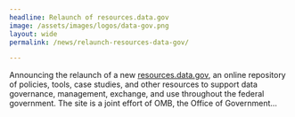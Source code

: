 ```yaml
---
headline: Relaunch of resources.data.gov
image: /assets/images/logos/data-gov.png
layout: wide
permalink: /news/relaunch-resources-data-gov/

---
```

Announcing the relaunch of a new <a href = "https://resources.data.gov/" target="_blank">resources.data.gov</a>, an online repository of policies, tools, case studies, and other resources to support data governance, management, exchange, and use throughout the federal government. The site is a joint effort of OMB, the Office of Government...